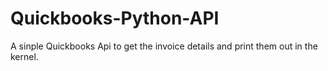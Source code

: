 # Quickbooks-Python-API
A sinple Quickbooks Api to get the invoice details and print them out in the kernel.
